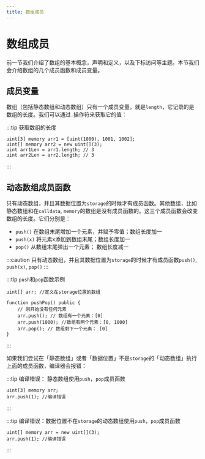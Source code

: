 ```yaml
---
title: 数组成员
---
```


# 数组成员

前一节我们介绍了数组的基本概念，声明和定义，以及下标访问等主题。本节我们会介绍数组的几个成员函数和成员变量。

## 成员变量

数组（包括静态数组和动态数组）只有一个成员变量，就是`length`，它记录的是数组的长度。我们可以通过`.`操作符来获取它的值：

:::tip 获取数组的长度
```solidity
uint[3] memory arr1 = [uint(1000), 1001, 1002];
uint[] memory arr2 = new uint[](3);
uint arr1Len = arr1.length; // 3
uint arr2Len = arr2.length; // 3
```
:::

## 动态数组成员函数

只有动态数组，并且其数据位置为`storage`的时候才有成员函数。其他数组，比如静态数组和在`calldata`, `memory`的数组是没有成员函数的。这三个成员函数会改变数组的长度。它们分别是：

* `push()` 在数组末尾增加一个元素，并赋予零值；数组长度加一
* `push(x)` 将元素x添加到数组末尾；数组长度加一
* `pop()` 从数组末尾弹出一个元素； 数组长度减一

:::caution
只有动态数组，并且其数据位置为`storage`的时候才有成员函数`push()`, `push(x)`, `pop()`
:::

:::tip `push`和`pop`函数示例
```solidity
uint[] arr; //定义在storage位置的数组

function pushPop() public {
    // 刚开始没有任何元素
    arr.push(); // 数组有一个元素：[0]
    arr.push(1000); //数组有两个元素：[0, 1000]
    arr.pop(); // 数组剩下一个元素： [0]
}
```
:::

如果我们尝试在「静态数组」或者「数据位置」不是`storage`的「动态数组」执行上面的成员函数，编译器会报错：

:::tip 编译错误： 静态数组使用`push`，`pop`成员函数
```solidity
uint[3] memory arr;
arr.push(1); //编译错误
```
:::


:::tip 编译错误：数据位置不在`storage`的动态数组使用`push`，`pop`成员函数 
```solidity
uint[] memory arr = new uint[](3);
arr.push(1); //编译错误
```
:::